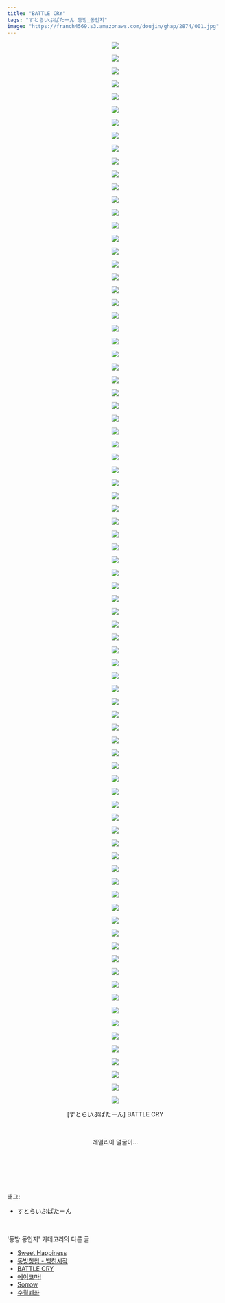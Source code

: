 ```yaml
---
title: "BATTLE CRY"
tags: "すとらいぷぱたーん 동방_동인지"
image: "https://franch4569.s3.amazonaws.com/doujin/ghap/2874/001.jpg"
---
```

<div class="article">
<p style="text-align: center; clear: none; float: none;"><img src="{{ site.imgserver2 }}/ghap/2874/001.jpg"/></p>
<p style="text-align: center; clear: none; float: none;"><img src="{{ site.imgserver2 }}/ghap/2874/002.jpg"/></p>
<p style="text-align: center; clear: none; float: none;"><img src="{{ site.imgserver2 }}/ghap/2874/003.jpg"/></p>
<p style="text-align: center; clear: none; float: none;"><img src="{{ site.imgserver2 }}/ghap/2874/004.jpg"/></p>
<p style="text-align: center; clear: none; float: none;"><img src="{{ site.imgserver2 }}/ghap/2874/005.jpg"/></p>
<p style="text-align: center; clear: none; float: none;"><img src="{{ site.imgserver2 }}/ghap/2874/006.jpg"/></p>
<p style="text-align: center; clear: none; float: none;"><img src="{{ site.imgserver2 }}/ghap/2874/007.jpg"/></p>
<p style="text-align: center; clear: none; float: none;"><img src="{{ site.imgserver2 }}/ghap/2874/008.jpg"/></p>
<p style="text-align: center; clear: none; float: none;"><img src="{{ site.imgserver2 }}/ghap/2874/009.jpg"/></p>
<p style="text-align: center; clear: none; float: none;"><img src="{{ site.imgserver2 }}/ghap/2874/010.jpg"/></p>
<p style="text-align: center; clear: none; float: none;"><img src="{{ site.imgserver2 }}/ghap/2874/011.jpg"/></p>
<p style="text-align: center; clear: none; float: none;"><img src="{{ site.imgserver2 }}/ghap/2874/012.jpg"/></p>
<p style="text-align: center; clear: none; float: none;"><img src="{{ site.imgserver2 }}/ghap/2874/013.jpg"/></p>
<p style="text-align: center; clear: none; float: none;"><img src="{{ site.imgserver2 }}/ghap/2874/014.jpg"/></p>
<p style="text-align: center; clear: none; float: none;"><img src="{{ site.imgserver2 }}/ghap/2874/015.jpg"/></p>
<p style="text-align: center; clear: none; float: none;"><img src="{{ site.imgserver2 }}/ghap/2874/016.jpg"/></p>
<p style="text-align: center; clear: none; float: none;"><img src="{{ site.imgserver2 }}/ghap/2874/017.jpg"/></p>
<p style="text-align: center; clear: none; float: none;"><img src="{{ site.imgserver2 }}/ghap/2874/018.jpg"/></p>
<p style="text-align: center; clear: none; float: none;"><img src="{{ site.imgserver2 }}/ghap/2874/019.jpg"/></p>
<p style="text-align: center; clear: none; float: none;"><img src="{{ site.imgserver2 }}/ghap/2874/020.jpg"/></p>
<p style="text-align: center; clear: none; float: none;"><img src="{{ site.imgserver2 }}/ghap/2874/021.jpg"/></p>
<p style="text-align: center; clear: none; float: none;"><img src="{{ site.imgserver2 }}/ghap/2874/022.jpg"/></p>
<p style="text-align: center; clear: none; float: none;"><img src="{{ site.imgserver2 }}/ghap/2874/023.jpg"/></p>
<p style="text-align: center; clear: none; float: none;"><img src="{{ site.imgserver2 }}/ghap/2874/024.jpg"/></p>
<p style="text-align: center; clear: none; float: none;"><img src="{{ site.imgserver2 }}/ghap/2874/025.jpg"/></p>
<p style="text-align: center; clear: none; float: none;"><img src="{{ site.imgserver2 }}/ghap/2874/026.jpg"/></p>
<p style="text-align: center; clear: none; float: none;"><img src="{{ site.imgserver2 }}/ghap/2874/027.jpg"/></p>
<p style="text-align: center; clear: none; float: none;"><img src="{{ site.imgserver2 }}/ghap/2874/028.jpg"/></p>
<p style="text-align: center; clear: none; float: none;"><img src="{{ site.imgserver2 }}/ghap/2874/029.jpg"/></p>
<p style="text-align: center; clear: none; float: none;"><img src="{{ site.imgserver2 }}/ghap/2874/030.jpg"/></p>
<p style="text-align: center; clear: none; float: none;"><img src="{{ site.imgserver2 }}/ghap/2874/031.jpg"/></p>
<p style="text-align: center; clear: none; float: none;"><img src="{{ site.imgserver2 }}/ghap/2874/032.jpg"/></p>
<p style="text-align: center; clear: none; float: none;"><img src="{{ site.imgserver2 }}/ghap/2874/033.jpg"/></p>
<p style="text-align: center; clear: none; float: none;"><img src="{{ site.imgserver2 }}/ghap/2874/034.jpg"/></p>
<p style="text-align: center; clear: none; float: none;"><img src="{{ site.imgserver2 }}/ghap/2874/035.jpg"/></p>
<p style="text-align: center; clear: none; float: none;"><img src="{{ site.imgserver2 }}/ghap/2874/036.jpg"/></p>
<p style="text-align: center; clear: none; float: none;"><img src="{{ site.imgserver2 }}/ghap/2874/037.jpg"/></p>
<p style="text-align: center; clear: none; float: none;"><img src="{{ site.imgserver2 }}/ghap/2874/038.jpg"/></p>
<p style="text-align: center; clear: none; float: none;"><img src="{{ site.imgserver2 }}/ghap/2874/039.jpg"/></p>
<p style="text-align: center; clear: none; float: none;"><img src="{{ site.imgserver2 }}/ghap/2874/040.jpg"/></p>
<p style="text-align: center; clear: none; float: none;"><img src="{{ site.imgserver2 }}/ghap/2874/041.jpg"/></p>
<p style="text-align: center; clear: none; float: none;"><img src="{{ site.imgserver2 }}/ghap/2874/042.jpg"/></p>
<p style="text-align: center; clear: none; float: none;"><img src="{{ site.imgserver2 }}/ghap/2874/043.jpg"/></p>
<p style="text-align: center; clear: none; float: none;"><img src="{{ site.imgserver2 }}/ghap/2874/044.jpg"/></p>
<p style="text-align: center; clear: none; float: none;"><img src="{{ site.imgserver2 }}/ghap/2874/045.jpg"/></p>
<p style="text-align: center; clear: none; float: none;"><img src="{{ site.imgserver2 }}/ghap/2874/046.jpg"/></p>
<p style="text-align: center; clear: none; float: none;"><img src="{{ site.imgserver2 }}/ghap/2874/047.jpg"/></p>
<p style="text-align: center; clear: none; float: none;"><img src="{{ site.imgserver2 }}/ghap/2874/048.jpg"/></p>
<p style="text-align: center; clear: none; float: none;"><img src="{{ site.imgserver2 }}/ghap/2874/049.jpg"/></p>
<p style="text-align: center; clear: none; float: none;"><img src="{{ site.imgserver2 }}/ghap/2874/050.jpg"/></p>
<p style="text-align: center; clear: none; float: none;"><img src="{{ site.imgserver2 }}/ghap/2874/051.jpg"/></p>
<p style="text-align: center; clear: none; float: none;"><img src="{{ site.imgserver2 }}/ghap/2874/052.jpg"/></p>
<p style="text-align: center; clear: none; float: none;"><img src="{{ site.imgserver2 }}/ghap/2874/053.jpg"/></p>
<p style="text-align: center; clear: none; float: none;"><img src="{{ site.imgserver2 }}/ghap/2874/054.jpg"/></p>
<p style="text-align: center; clear: none; float: none;"><img src="{{ site.imgserver2 }}/ghap/2874/055.jpg"/></p>
<p style="text-align: center; clear: none; float: none;"><img src="{{ site.imgserver2 }}/ghap/2874/056.jpg"/></p>
<p style="text-align: center; clear: none; float: none;"><img src="{{ site.imgserver2 }}/ghap/2874/057.jpg"/></p>
<p style="text-align: center; clear: none; float: none;"><img src="{{ site.imgserver2 }}/ghap/2874/058.jpg"/></p>
<p style="text-align: center; clear: none; float: none;"><img src="{{ site.imgserver2 }}/ghap/2874/059.jpg"/></p>
<p style="text-align: center; clear: none; float: none;"><img src="{{ site.imgserver2 }}/ghap/2874/060.jpg"/></p>
<p style="text-align: center; clear: none; float: none;"><img src="{{ site.imgserver2 }}/ghap/2874/061.jpg"/></p>
<p style="text-align: center; clear: none; float: none;"><img src="{{ site.imgserver2 }}/ghap/2874/062.jpg"/></p>
<p style="text-align: center; clear: none; float: none;"><img src="{{ site.imgserver2 }}/ghap/2874/063.jpg"/></p>
<p style="text-align: center; clear: none; float: none;"><img src="{{ site.imgserver2 }}/ghap/2874/064.jpg"/></p>
<p style="text-align: center; clear: none; float: none;"><img src="{{ site.imgserver2 }}/ghap/2874/065.jpg"/></p>
<p style="text-align: center; clear: none; float: none;"><img src="{{ site.imgserver2 }}/ghap/2874/066.jpg"/></p>
<p style="text-align: center; clear: none; float: none;"><img src="{{ site.imgserver2 }}/ghap/2874/067.jpg"/></p>
<p style="text-align: center; clear: none; float: none;"><img src="{{ site.imgserver2 }}/ghap/2874/068.jpg"/></p>
<p style="text-align: center; clear: none; float: none;"><img src="{{ site.imgserver2 }}/ghap/2874/069.jpg"/></p>
<p style="text-align: center; clear: none; float: none;"><img src="{{ site.imgserver2 }}/ghap/2874/070.jpg"/></p>
<p style="text-align: center; clear: none; float: none;"><img src="{{ site.imgserver2 }}/ghap/2874/071.jpg"/></p>
<p style="text-align: center; clear: none; float: none;"><img src="{{ site.imgserver2 }}/ghap/2874/072.jpg"/></p>
<p style="text-align: center; clear: none; float: none;"><img src="{{ site.imgserver2 }}/ghap/2874/073.jpg"/></p>
<p style="text-align: center; clear: none; float: none;"><img src="{{ site.imgserver2 }}/ghap/2874/074.jpg"/></p>
<p style="text-align: center; clear: none; float: none;"><img src="{{ site.imgserver2 }}/ghap/2874/075.jpg"/></p>
<p style="text-align: center; clear: none; float: none;"><img src="{{ site.imgserver2 }}/ghap/2874/076.jpg"/></p>
<p style="text-align: center; clear: none; float: none;"><img src="{{ site.imgserver2 }}/ghap/2874/077.jpg"/></p>
<p style="text-align: center; clear: none; float: none;"><img src="{{ site.imgserver2 }}/ghap/2874/078.jpg"/></p>
<p style="text-align: center; clear: none; float: none;"><img src="{{ site.imgserver2 }}/ghap/2874/079.jpg"/></p>
<p style="text-align: center; clear: none; float: none;"><img src="{{ site.imgserver2 }}/ghap/2874/080.jpg"/></p>
<p style="text-align: center; clear: none; float: none;"><img src="{{ site.imgserver2 }}/ghap/2874/081.jpg"/></p>
<p style="text-align: center; clear: none; float: none;"><img src="{{ site.imgserver2 }}/ghap/2874/082.jpg"/></p>
<p style="text-align: center; clear: none; float: none;"><img src="{{ site.imgserver2 }}/ghap/2874/083.jpg"/></p>
<p style="text-align: center; clear: none; float: none;">[すとらいぷぱたーん] BATTLE CRY</p>
<p style="text-align: center; clear: none; float: none;"><br/></p>
<p style="text-align: center; clear: none; float: none;">레밀리아 얼굴이...</p>
<p style="text-align: center; clear: none; float: none;"><br/></p>
<p><br/></p>
</div><br/>
<div class="tagTrail">
<p>태그: </p>
<ul>
<li>すとらいぷぱたーん</li>
</ul>
</div><br/>
<div class="another">
<p>'동방 동인지' 카테고리의 다른 글</p>
<ul>
<li><a href="/ghap_2876">Sweet Happiness</a></li>
<li><a href="/ghap_2875">동방청첩 - 백천시작</a></li>
<li><a href="/ghap_2874">BATTLE CRY</a></li>
<li><a href="/ghap_2873">에이코마!</a></li>
<li><a href="/ghap_2872">Sorrow</a></li>
<li><a href="/ghap_2871">수월폐화</a></li>
</ul>
</div><br/>
<div class="cb_module cb_fluid">
<div class="cb_wrt cb_profile">
</div><!-- commentList close -->
</div><br/>
